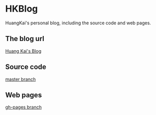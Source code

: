 # HKBlog
HuangKai's personal blog, including the source code and web pages.

## The blog url
[Huang Kai's Blog](http://blog.huangkai.us)

## Source code
[master branch](https://github.com/hk215/hkblog/tree/master)

## Web pages
[gh-pages branch](https://github.com/hk215/hkblog/tree/gh-pages)
